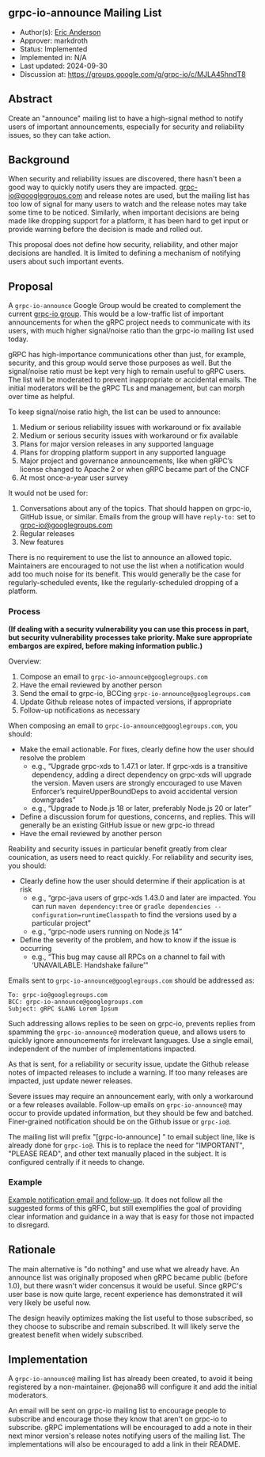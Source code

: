 grpc-io-announce Mailing List
----
* Author(s): [Eric Anderson](https://github.com/ejona86)
* Approver: markdroth
* Status: Implemented
* Implemented in: N/A
* Last updated: 2024-09-30
* Discussion at: https://groups.google.com/g/grpc-io/c/MJLA45hndT8

## Abstract

Create an "announce" mailing list to have a high-signal method to notify users
of important announcements, especially for security and reliability issues, so
they can take action.

## Background

When security and reliability issues are discovered, there hasn't been a good
way to quickly notify users they are impacted. grpc-io@googlegroups.com and
release notes are used, but the mailing list has too low of signal for many
users to watch and the release notes may take some time to be noticed.
Similarly, when important decisions are being made like dropping support for a
platform, it has been hard to get input or provide warning before the decision
is made and rolled out.

This proposal does not define how security, reliability, and other major
decisions are handled. It is limited to defining a mechanism of notifying users
about such important events.

## Proposal

A `grpc-io-announce` Google Group would be created to complement the current
[grpc-io group](https://groups.google.com/g/grpc-io). This would be a
low-traffic list of important announcements for when the gRPC project needs to
communicate with its users, with much higher signal/noise ratio than the grpc-io
mailing list used today.

gRPC has high-importance communications other than just, for example, security,
and this group would serve those purposes as well. But the signal/noise ratio
must be kept very high to remain useful to gRPC users. The list will be
moderated to prevent inappropriate or accidental emails. The initial moderators
will be the gRPC TLs and management, but can morph over time as helpful.

To keep signal/noise ratio high, the list can be used to announce:

1. Medium or serious reliability issues with workaround or fix available
2. Medium or serious security issues with workaround or fix available
3. Plans for major version releases in any supported language
4. Plans for dropping platform support in any supported language
5. Major project and governance announcements, like when gRPC’s license changed
to Apache 2 or when gRPC became part of the CNCF
6. At most once-a-year user survey


It would not be used for:

1. Conversations about any of the topics. That should happen on grpc-io, GitHub
issue, or similar. Emails from the group will have `reply-to:` set to
grpc-io@googlegroups.com
2. Regular releases
3. New features

There is no requirement to use the list to announce an allowed topic.
Maintainers are encouraged to not use the list when a notification would add too
much noise for its benefit. This would generally be the case for
regularly-scheduled events, like the regularly-scheduled dropping of a platform.

### Process

**(If dealing with a security vulnerability you can use this process in part,
but security vulnerability processes take priority. Make sure appropriate
embargos are expired, before making information public.)**

Overview:

1. Compose an email to `grpc-io-announce@googlegroups.com`
2. Have the email reviewed by another person
3. Send the email to grpc-io, BCCing `grpc-io-announce@googlegroups.com`
4. Update Github release notes of impacted versions, if appropriate
5. Follow-up notifications as necessary

When composing an email to `grpc-io-announce@googlegroups.com`, you should:

* Make the email actionable. For fixes, clearly define how the user should
  resolve the problem
  * e.g., “Upgrade grpc-xds to 1.47.1 or later. If grpc-xds is a transitive
    dependency, adding a direct dependency on grpc-xds will upgrade the version.
    Maven users are strongly encouraged to use Maven Enforcer’s
    requireUpperBoundDeps to avoid accidental version downgrades”
  * e.g., “Upgrade to Node.js 18 or later, preferably Node.js 20 or later”
* Define a discussion forum for questions, concerns, and replies. This will
  generally be an existing GitHub issue or new grpc-io thread
* Have the email reviewed by another person

Reability and security issues in particular benefit greatly from clear
counication, as users need to react quickly. For reliability and security
ises, you should:

* Clearly define how the user should determine if their application is at risk
  * e.g., “grpc-java users of grpc-xds 1.43.0 and later are impacted. You can
    run `maven dependency:tree` or `gradle dependencies
    --configuration=runtimeClasspath` to find the versions used by a particular
    project”
  * e.g., “grpc-node users running on Node.js 14”
* Define the severity of the problem, and how to know if the issue is occurring
  * e.g., “This bug may cause all RPCs on a channel to fail with ‘UNAVAILABLE:
    Handshake failure’”

Emails sent to `grpc-io-announce@googlegroups.com` should be addressed as:

```
To: grpc-io@googlegroups.com
BCC: grpc-io-announce@googlegroups.com
Subject: gRPC $LANG Lorem Ipsum
```

Such addressing allows replies to be seen on grpc-io, prevents replies from
spamming the `grpc-io-announce@` moderation queue, and allows users to quickly
ignore announcements for irrelevant languages. Use a single email, independent
of the number of implementations impacted.

As that is sent, for a reliability or security issue, update the Github release
notes of impacted releases to include a warning. If too many releases are
impacted, just update newer releases.

Severe issues may require an announcement early, with only a workaround or a few
releases available. Follow-up emails on `grpc-io-announce@` may occur to provide
updated information, but they should be few and batched. Finer-grained
notification should be on the Github issue or `grpc-io@`.

The mailing list will prefix "[grpc-io-announce] " to email subject line, like
is already done for `grpc-io@`. This is to replace the need for "IMPORTANT",
"PLEASE READ", and other text manually placed in the subject. It is configured
centrally if it needs to change.

### Example

[Example notification email and follow-up](https://groups.google.com/g/grpc-io/c/roNyXX5pEAU/).
It does not follow all the suggested forms of this gRFC, but still exemplifies
the goal of providing clear information and guidance in a way that is easy for
those not impacted to disregard.

## Rationale

The main alternative is "do nothing" and use what we already have. An announce
list was originally proposed when gRPC became public (before 1.0), but there
wasn't wider concensus it would be useful. Since gRPC's user base is now quite
large, recent experience has demonstrated it will very likely be useful now.

The design heavily optimizes making the list useful to those subscribed, so they
choose to subscribe and remain subscribed. It will likely serve the greatest
benefit when widely subscribed.

## Implementation

A `grpc-io-announce@` mailing list has already been created, to avoid it being
registered by a non-maintainer. @ejona86 will configure it and add the initial
moderators.

An email will be sent on grpc-io mailing list to encourage people to subscribe
and encourage those they know that aren't on grpc-io to subscribe. gRPC
implementations will be encouraged to add a note in their next minor version's
release notes notifying users of the mailing list. The implementations will also
be encouraged to add a link in their README.

